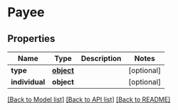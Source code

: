 # Payee

## Properties
Name | Type | Description | Notes
------------ | ------------- | ------------- | -------------
**type** | [**object**](.md) |  | [optional] 
**individual** | **object** |  | [optional] 

[[Back to Model list]](../README.md#documentation-for-models) [[Back to API list]](../README.md#documentation-for-api-endpoints) [[Back to README]](../README.md)


